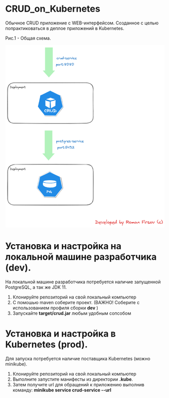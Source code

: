 # CRUD_on_Kubernetes

Обычное CRUD приложение с WEB-интерфейсом. Созданное с целью попрактиковаться в деплое приложений в Kubernetes.

Рис.1 - Общая схема.

![alt text](https://github.com/firsovroman/CRUD_on_Kubernetes/blob/master/.doc/crud_k8s.png)

# Установка и настройка на локальной машине разработчика (dev).
На локальной машине разработчика потребуется наличие запущенной PostgreSQL, а так же JDK 11.

1. Клонируйте репозиторий на свой локальный компьютер
2. С помошью maven соберите проект. (ВАЖНО! Соберите с использованием профиля сборки <b>dev</b> )
3. Запускайте <b>target/crud.jar</b> любым удобным сопсобом



# Установка и настройка в Kubernetes (prod).

Для запуска потребуется наличие поставщика Kubernetes (можно minikube).

1. Клонируйте репозиторий на свой локальный компьютер
2. Выполните запустите манифесты из директории <b>.kube</b>.
3. Затем получите url для обращений к приложению выполнив команду:
   <b> minikube service crud-service --url </b>
